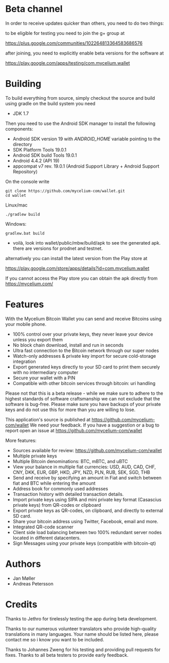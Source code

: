 Beta channel
============
In order to receive updates quicker than others, you need to do two things:

to be eligible for testing you need to join the g+ group at

https://plus.google.com/communities/102264813364583686576

after joining, you need to explicitly enable beta versions for the software at

https://play.google.com/apps/testing/com.mycelium.wallet

Building
========

To build everything from source, simply checkout the source and build using gradle
on the build system you need

 * JDK 1.7

Then you need to use the Android SDK manager to install the following components:

 * Android SDK version 19 with *ANDROID_HOME* variable pointing to the directory
 * SDK Platform Tools 19.0.1
 * Android SDK build Tools 19.0.1
 * Android 4.4.2 (API 19)
 * appcompat v7 rev. 19.0.1 (Android Support Library + Android Support Repository)

On the console write

    git clone https://github.com/mycelium-com/wallet.git
    cd wallet

Linux/mac

    ./gradlew build

Windows: 

    gradlew.bat build

 - voilà, look into wallet/public/mbw/build/apk to see the generated apk. 
   there are versions for prodnet and testnet.

alternatively you can install the latest version from the Play store at

https://play.google.com/store/apps/details?id=com.mycelium.wallet

If you cannot access the Play store you can obtain the apk directly from https://mycelium.com/

Features 
========

With the Mycelium Bitcoin Wallet you can send and receive Bitcoins using your mobile phone.

 - 100% control over your private keys, they never leave your device unless you export them
 - No block chain download, install and run in seconds
 - Ultra fast connection to the Bitcoin network through our super nodes
 - Watch-only addresses & private key import for secure cold-storage integration
 - Export generated keys directly to your SD card to print them securely with no intermediary computer
 - Secure your wallet with a PIN
 - Compatible with other bitcoin services through bitcoin: uri handling

Please not that this is a beta release - while we make sure to adhere to the highest standards of software craftsmanship we can not exclude that the software is bug-free. Please make sure you have backups of your private keys and do not use this for more than you are willing to lose.

This application's source is published at https://github.com/mycelium-com/wallet
We need your feedback. If you have a suggestion or a bug to report open an issue at https://github.com/mycelium-com/wallet

More features:
 - Sources available for review:  https://github.com/mycelium-com/wallet
 - Multiple private keys
 - Multiple Bitcoin denominations: BTC, mBTC, and uBTC
 - View your balance in multiple fiat currencies: USD, AUD, CAD, CHF, CNY, DKK, EUR, GBP, HKD, JPY, NZD, PLN, RUB, SEK, SGD, THB
 - Send and receive by specifying an amount in Fiat and switch between fiat and BTC while entering the amount
 - Address book for commonly used addresses
 - Transaction history with detailed transaction details.
 - Import private keys using SIPA and mini private key format (Casascius private keys) from QR-codes or clipboard
 - Export private keys as QR-codes, on clipboard, and directly to external SD card.
 - Share your bitcoin address using Twitter, Facebook, email and more.
 - Integrated QR-code scanner
 - Client side load balancing between two 100% redundant server nodes located in different datacenters.
 - Sign Messages using your private keys (compatible with bitcoin-qt)

Authors
=======
 - Jan Møller
 - Andreas Petersson

Credits
=======
Thanks to Jethro for tirelessly testing the app during beta development.

Thanks to our numerous volunteer translators who provide high-quality translations in many languages. Your name should be listed here, please contact me so i know you want to be included.

Thanks to Johannes Zweng for his testing and providing pull requests for fixes.
Thanks to all beta testers to provide early feedback.
